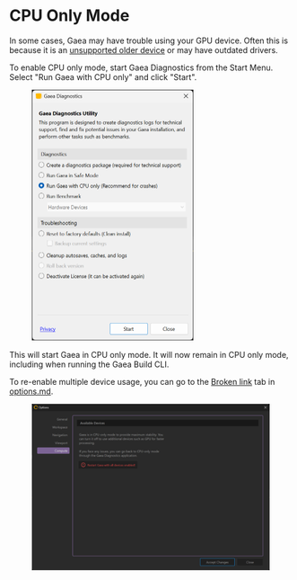 # CPU Only Mode

In some cases, Gaea may have trouble using your GPU device. Often this is because it is an [unsupported older device](../../getting-started/install-gaea/#system-requirements) or may have outdated drivers.

To enable CPU only mode, start Gaea Diagnostics from the Start Menu. Select "Run Gaea with CPU only" and click "Start".

<figure><img src="../../.gitbook/assets/Gaea_Diagnostics_11-00-52-AM.png" alt="" width="288"><figcaption></figcaption></figure>

This will start Gaea in CPU only mode. It will now remain in CPU only mode, including when running the Gaea Build CLI.

To re-enable multiple device usage, you can go to the [Broken link](broken-reference "mention") tab in [options.md](../../getting-started/options.md "mention").

<figure><img src="../../.gitbook/assets/Options_11-01-25-AM.png" alt=""><figcaption></figcaption></figure>

